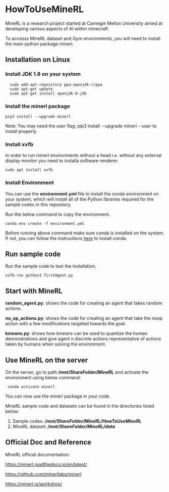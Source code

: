 # HowToUseMineRL

MineRL is a research project started at Carnegie Mellon University aimed at developing various aspects of AI within minecraft.

To accesss MineRL dataset and Gym environments, you will need to install the main python package minerl.

## Installation on Linux

### Install JDK 1.8 on your system

  ```
    sudo add-apt-repository ppa:openjdk-r/ppa
    sudo apt-get update
    sudo apt-get install openjdk-8-jdk
  ```

### Install the minerl package
```
pip3 install --upgrade minerl
```
Note: You may need the user flag: pip3 install --upgrade minerl --user to install properly.

### Install xvfb

In order to run minerl environments without a head i.e. without any external display monitor you need to installa software renderer.

```
sudo apt install xvfb
```

### Install Environment ###
You can use the **environment.yml** file to install the conda environment on your system, which will install all of the Python libraries required for the sample codes in this repository.

Run the below command to copy the environment. 
```
conda env create -f environment.yml
```
Before running above command make sure conda is installed on the system. If not, you can follow the instructions [here](https://phoenixnap.com/kb/how-to-install-anaconda-ubuntu-18-04-or-20-04) to install conda.

## Run sample code

Run the sample code to test the installation.
```
xvfb-run python3 firstAgent.py
```

## Start with MineRL ##
**random_agent.py**: shows the code for creating an agent that takes random actions.

**no_op_actions.py**: shows the code for creating an agent that take the noop action with a few modifications targeted towards the goal.

**kmeans.py**: shows how kmeans can be used to quantize the human demonstrations and give agent n discrete actions representative of actions taken by humans when solving the environment.

## Use MineRL on the server ##
On the server, go to path **/mnt/ShareFolder/MineRL** and activate the environment using below command:
```
 conda activate minerl
```
You can now use the minerl package in your code.

MineRL sample code and datasets can be found in the directories listed below: 
1. Sample codes: ***/mnt/ShareFolder/MineRL/HowToUseMineRL***
2. MineRL dataset: ***/mnt/ShareFolder/MineRL/data***

## Official Doc and Reference

MineRL official documentation: 

https://minerl.readthedocs.io/en/latest/

https://github.com/minerllabs/minerl

https://minerl.io/workshop/







